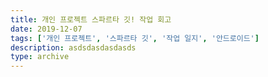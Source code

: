 ```yaml
---
title: 개인 프로젝트 스파르타 깃! 작업 회고
date: 2019-12-07
tags: ['개인 프로젝트', '스파르타 깃', '작업 일지', '안드로이드']
description: asdsdasdasdasds
type: archive
---
```


